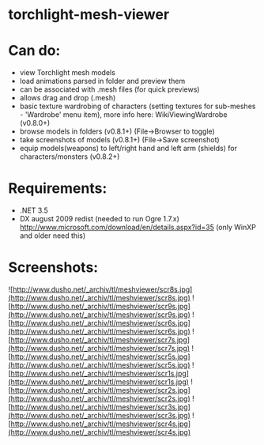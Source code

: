 # torchlight-mesh-viewer
# Can do: #
  * view Torchlight mesh models
  * load animations parsed in folder and preview them
  * can be associated with .mesh files (for quick previews)
  * allows drag and drop (.mesh)
  * basic texture wardrobing of characters (setting textures for sub-meshes - 'Wardrobe' menu item), more info here: WikiViewingWardrobe (v0.8.0+)
  * browse models in folders (v0.8.1+) (File->Browser to toggle)
  * take screenshots of models (v0.8.1+) (File->Save screenshot)
  * equip models(weapons) to left/right hand and left arm (shields) for characters/monsters (v0.8.2+)
# Requirements: #
  * .NET 3.5
  * DX august 2009 redist (needed to run Ogre 1.7.x) http://www.microsoft.com/download/en/details.aspx?id=35 (only WinXP and older need this)
# Screenshots: #
![http://www.dusho.net/_archiv/tl/meshviewer/scr8s.jpg](http://www.dusho.net/_archiv/tl/meshviewer/scr8s.jpg)
![http://www.dusho.net/_archiv/tl/meshviewer/scr9s.jpg](http://www.dusho.net/_archiv/tl/meshviewer/scr9s.jpg)
![http://www.dusho.net/_archiv/tl/meshviewer/scr6s.jpg](http://www.dusho.net/_archiv/tl/meshviewer/scr6s.jpg)
![http://www.dusho.net/_archiv/tl/meshviewer/scr7s.jpg](http://www.dusho.net/_archiv/tl/meshviewer/scr7s.jpg)
![http://www.dusho.net/_archiv/tl/meshviewer/scr5s.jpg](http://www.dusho.net/_archiv/tl/meshviewer/scr5s.jpg)
![http://www.dusho.net/_archiv/tl/meshviewer/scr1s.jpg](http://www.dusho.net/_archiv/tl/meshviewer/scr1s.jpg)
![http://www.dusho.net/_archiv/tl/meshviewer/scr2s.jpg](http://www.dusho.net/_archiv/tl/meshviewer/scr2s.jpg)
![http://www.dusho.net/_archiv/tl/meshviewer/scr3s.jpg](http://www.dusho.net/_archiv/tl/meshviewer/scr3s.jpg)
![http://www.dusho.net/_archiv/tl/meshviewer/scr4s.jpg](http://www.dusho.net/_archiv/tl/meshviewer/scr4s.jpg)
